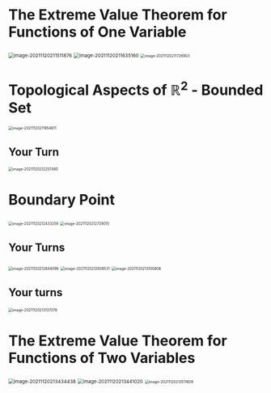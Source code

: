 # The Extreme Value Theorem for Functions of One Variable

<img src="D:\dev\AllNote\.mdnote\assets\image-20211120211511876.png" alt="image-20211120211511876" style="zoom:67%;" />

<img src="D:\dev\AllNote\.mdnote\assets\image-20211120211635160.png" alt="image-20211120211635160" style="zoom:67%;" />

<img src="D:\dev\AllNote\.mdnote\assets\image-20211120211726903.png" alt="image-20211120211726903" style="zoom:50%;" />

# Topological Aspects of $\mathbb R^2$ - Bounded Set

<img src="D:\dev\AllNote\.mdnote\assets\image-20211120211954611.png" alt="image-20211120211954611" style="zoom: 50%;" />

## Your Turn

<img src="D:\dev\AllNote\.mdnote\assets\image-20211120212257480.png" alt="image-20211120212257480" style="zoom: 50%;" />

# Boundary Point

<img src="D:\dev\AllNote\.mdnote\assets\image-20211120212433259.png" alt="image-20211120212433259" style="zoom:50%;" />

<img src="D:\dev\AllNote\.mdnote\assets\image-20211120212729015.png" alt="image-20211120212729015" style="zoom: 50%;" />

## Your Turns

<img src="D:\dev\AllNote\.mdnote\assets\image-20211120212844098.png" alt="image-20211120212844098" style="zoom:50%;" />

<img src="D:\dev\AllNote\.mdnote\assets\image-20211120212938531.png" alt="image-20211120212938531" style="zoom:50%;" />

<img src="D:\dev\AllNote\.mdnote\assets\image-20211120213100806.png" alt="image-20211120213100806" style="zoom:50%;" />

## Your turns

<img src="D:\dev\AllNote\.mdnote\assets\image-20211120213137076.png" alt="image-20211120213137076" style="zoom:50%;" />

# The Extreme Value Theorem for Functions of Two Variables

<img src="D:\dev\AllNote\.mdnote\assets\image-20211120213434438.png" alt="image-20211120213434438" style="zoom:67%;" />

<img src="D:\dev\AllNote\.mdnote\assets\image-20211120213441020.png" alt="image-20211120213441020" style="zoom:66%;" />

<img src="D:\dev\AllNote\.mdnote\assets\image-20211120213511609.png" alt="image-20211120213511609" style="zoom:50%;" />

